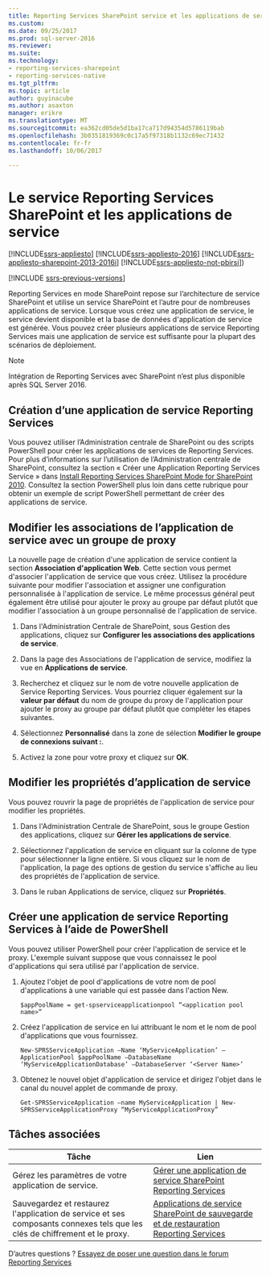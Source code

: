 ```yaml
---
title: Reporting Services SharePoint service et les applications de service | Documents Microsoft
ms.custom: 
ms.date: 09/25/2017
ms.prod: sql-server-2016
ms.reviewer: 
ms.suite: 
ms.technology:
- reporting-services-sharepoint
- reporting-services-native
ms.tgt_pltfrm: 
ms.topic: article
author: guyinacube
ms.author: asaxton
manager: erikre
ms.translationtype: MT
ms.sourcegitcommit: ea362cd05de5d1ba17ca717d94354d5786119bab
ms.openlocfilehash: 3b0351819369c0c17a5f97318b1132c69ec71432
ms.contentlocale: fr-fr
ms.lasthandoff: 10/06/2017

---
```

# <a name="reporting-services-sharepoint-service-and-service-applications"></a>Le service Reporting Services SharePoint et les applications de service

[!INCLUDE[ssrs-appliesto](../../includes/ssrs-appliesto.md)] [!INCLUDE[ssrs-appliesto-2016](../../includes/ssrs-appliesto-2016.md)] [!INCLUDE[ssrs-appliesto-sharepoint-2013-2016i](../../includes/ssrs-appliesto-sharepoint-2013-2016.md)] [!INCLUDE[ssrs-appliesto-not-pbirsi](../../includes/ssrs-appliesto-not-pbirs.md)])

[!INCLUDE [ssrs-previous-versions](../../includes/ssrs-previous-versions.md)]

  Reporting Services en mode SharePoint repose sur l’architecture de service SharePoint et utilise un service SharePoint et l’autre pour de nombreuses applications de service. Lorsque vous créez une application de service, le service devient disponible et la base de données d'application de service est générée. Vous pouvez créer plusieurs applications de service Reporting Services mais une application de service est suffisante pour la plupart des scénarios de déploiement.  

> [!NOTE]
> Intégration de Reporting Services avec SharePoint n’est plus disponible après SQL Server 2016.
  
## <a name="creating-a-reporting-services-service-application"></a>Création d’une application de service Reporting Services

 Vous pouvez utiliser l’Administration centrale de SharePoint ou des scripts PowerShell pour créer les applications de services de Reporting Services. Pour plus d’informations sur l’utilisation de l’Administration centrale de SharePoint, consultez la section « Créer une Application Reporting Services Service » dans [Install Reporting Services SharePoint Mode for SharePoint 2010](http://msdn.microsoft.com/47efa72e-1735-4387-8485-f8994fb08c8c). Consultez la section PowerShell plus loin dans cette rubrique pour obtenir un exemple de script PowerShell permettant de créer des applications de service.  
  
## <a name="modify-the-associations-of-the-service-application-with-a-proxy-group"></a>Modifier les associations de l’application de service avec un groupe de proxy

 La nouvelle page de création d'une application de service contient la section **Association d'application Web**. Cette section vous permet d'associer l'application de service que vous créez. Utilisez la procédure suivante pour modifier l'association et assigner une configuration personnalisée à l'application de service. Le même processus général peut également être utilisé pour ajouter le proxy au groupe par défaut plutôt que modifier l'association à un groupe personnalisé de l'application de service.  
  
1.  Dans l'Administration Centrale de SharePoint, sous Gestion des applications, cliquez sur **Configurer les associations des applications de service**.  
  
2.  Dans la page des Associations de l'application de service, modifiez la vue en **Applications de service**.  
  
3.  Recherchez et cliquez sur le nom de votre nouvelle application de Service Reporting Services. Vous pourriez cliquer également sur la **valeur par défaut** du nom de groupe du proxy de l'application pour ajouter le proxy au groupe par défaut plutôt que compléter les étapes suivantes.  
  
4.  Sélectionnez **Personnalisé** dans la zone de sélection **Modifier le groupe de connexions suivant :**.  
  
5.  Activez la zone pour votre proxy et cliquez sur **OK**.  
  
## <a name="edit-service-application-properties"></a>Modifier les propriétés d’application de service

 Vous pouvez rouvrir la page de propriétés de l'application de service pour modifier les propriétés.  
  
1.  Dans l'Administration Centrale de SharePoint, sous le groupe Gestion des applications, cliquez sur **Gérer les applications de service**.  
  
2.  Sélectionnez l'application de service en cliquant sur la colonne de type pour sélectionner la ligne entière. Si vous cliquez sur le nom de l'application, la page des options de gestion du service s'affiche au lieu des propriétés de l'application de service.  
  
3.  Dans le ruban Applications de service, cliquez sur **Propriétés**.  
  
## <a name="create-a-reporting-services-service-application-using-powershell"></a>Créer une application de service Reporting Services à l’aide de PowerShell

 Vous pouvez utiliser PowerShell pour créer l'application de service et le proxy. L'exemple suivant suppose que vous connaissez le pool d'applications qui sera utilisé par l'application de service.  
  
1.  Ajoutez l'objet de pool d'applications de votre nom de pool d'applications à une variable qui est passée dans l'action New.  
  
    ```  
    $appPoolName = get-spserviceapplicationpool “<application pool name>”  
    ```  
  
2.  Créez l'application de service en lui attribuant le nom et le nom de pool d'applications que vous fournissez.  
  
    ```  
    New-SPRSServiceApplication –Name ‘MyServiceApplication’ –ApplicationPool $appPoolName –DatabaseName ‘MyServiceApplicationDatabase’ –DatabaseServer ‘<Server Name>’  
    ```  
  
3.  Obtenez le nouvel objet d'application de service et dirigez l'objet dans le canal du nouvel applet de commande de proxy.  
  
    ```  
    Get-SPRSServiceApplication –name MyServiceApplication | New-SPRSServiceApplicationProxy “MyServiceApplicationProxy”  
    ```  
  
## <a name="related-tasks"></a>Tâches associées
  
|Tâche|Lien|  
|----------|----------|  
|Gérez les paramètres de votre application de service.|[Gérer une application de service SharePoint Reporting Services](../../reporting-services/report-server-sharepoint/manage-a-reporting-services-sharepoint-service-application.md)|  
|Sauvegardez et restaurez l'application de service et ses composants connexes tels que les clés de chiffrement et le proxy.|[Applications de service SharePoint de sauvegarde et de restauration Reporting Services](../../reporting-services/report-server-sharepoint/backup-and-restore-reporting-services-sharepoint-service-applications.md)|  

D’autres questions ? [Essayez de poser une question dans le forum Reporting Services](http://go.microsoft.com/fwlink/?LinkId=620231)
